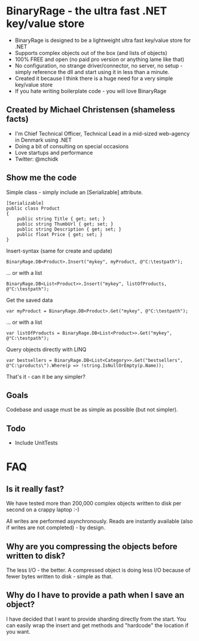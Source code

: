 # BinaryRage - the ultra fast .NET key/value store
+ BinaryRage is designed to be a lightweight ultra fast key/value store for .NET
+ Supports complex objects out of the box (and lists of objects)
+ 100% FREE and open (no paid pro version or anything lame like that)
+ No configuration, no strange driver/connector, no server, no setup - simply reference the dll and start using it in less than a minute.
+ Created it because I think there is a huge need for a very simple key/value store
+ If you hate writing boilerplate code - you will love BinaryRage

## Created by Michael Christensen (shameless facts)
+ I'm Chief Technical Officer, Technical Lead in a mid-sized web-agency in Denmark using .NET
+ Doing a bit of consulting on special occasions
+ Love startups and performance
+ Twitter: @mchidk

## Show me the code
Simple class - simply include an [Serializable] attribute.

	[Serializable]
	public class Product
	{
		public string Title { get; set; }
		public string ThumbUrl { get; set; }
		public string Description { get; set; }
		public float Price { get; set; }
	}

Insert-syntax (same for create and update)

	BinaryRage.DB<Product>.Insert("mykey", myProduct, @"C:\testpath");

... or with a list

	BinaryRage.DB<List<Product>>.Insert("mykey", listOfProducts, @"C:\testpath");

Get the saved data

	var myProduct = BinaryRage.DB<Product>.Get("mykey", @"C:\testpath");
	
... or with a list

	var listOfProducts = BinaryRage.DB<List<Product>>.Get("mykey", @"C:\testpath");

Query objects directly with LINQ

	var bestsellers = BinaryRage.DB<List<Category>>.Get("bestsellers", @"C:\products\").Where(p => !string.IsNullOrEmpty(p.Name));

That's it - can it be any simpler?


## Goals
Codebase and usage must be as simple as possible (but not simpler).

## Todo
- Include UnitTests

# FAQ
## Is it really fast?
We have tested more than 200,000 complex objects written to disk per second on a crappy laptop :-)

All writes are performed asynchronously. Reads are instantly available (also if writes are not completed) - by design.

## Why are you compressing the objects before written to disk?
The less I/O - the better. A compressed object is doing less I/O because of fewer bytes written to disk - simple as that.

## Why do I have to provide a path when I save an object?
I have decided that I want to provide sharding directly from the start. You can easily wrap the insert and get methods and "hardcode" the location if you want.
